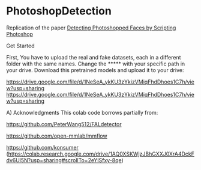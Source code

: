 # PhotoshopDetection
Replication of the paper [Detecting Photoshopped Faces by Scripting Photoshop](https://peterwang512.github.io/FALdetector/)

Get Started

First, You have to upload the real and fake datasets, each in a different folder with the same names.
Change the ***** with your specific path in your drive.
Download this pretrained models and upload it to your drive:

https://drive.google.com/file/d/1NeSeA_ykKU3zYkizVMiqFhdDhoes1C7h/view?usp=sharing
https://drive.google.com/file/d/1NeSeA_ykKU3zYkizVMiqFhdDhoes1C7h/view?usp=sharing

<gif src='[demo test after training](https://github.com/faresmallek/PhotoshopDetection/blob/main/photoshop.gif)' width=180/>


A) Acknowledgments
This colab code borrows partially from:

https://github.com/PeterWang512/FALdetector

https://github.com/open-mmlab/mmflow

https://github.com/konsumer   (https://colab.research.google.com/drive/1AQ0XSKWjzJBhGXXJ0XrA4DckFdv6Ul5N?usp=sharing#scrollTo=2eYISfxy-8qe)
